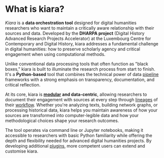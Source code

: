 # What is kiara?

_Kiara_ is a **data orchestration tool** designed for digital humanities researchers who want to maintain a critically aware relationship with their sources and data. Developed by the **DHARPA project** (Digital History Advanced Research Projects Accelerator) at the Luxembourg Centre for Contemporary and Digital History, kiara addresses a fundamental challenge in digital humanities: how to preserve scholarly agency and critical engagement when using computational methods.

Unlike conventional data processing tools that often function as "black boxes," kiara is built to illuminate the research process from start to finish. It's a **Python-based** tool that combines the technical power of data [pipeline](before-you-begin/key-concepts.md#pipeline) frameworks with a strong emphasis on transparency, documentation, and critical reflection.

At its core, kiara is [**modular**](before-you-begin/key-concepts.md#module) **and data-centric**, allowing researchers to document their engagement with sources at every step through [lineages](before-you-begin/key-concepts.md#lineage) of their [workflow](before-you-begin/key-concepts.md#workflow). Whether you're analyzing texts, building network graphs, or processing historical data, kiara helps you maintain awareness of how your sources are transformed into computer-legible data and how your methodological choices shape your research outcomes.

The tool operates via command line or Jupyter notebooks, making it accessible to researchers with basic Python familiarity while offering the depth and flexibility needed for advanced digital humanities projects. By developing additional [plugins](before-you-begin/key-concepts.md#plugin), more competent users can extend and customise kiara.&#x20;

